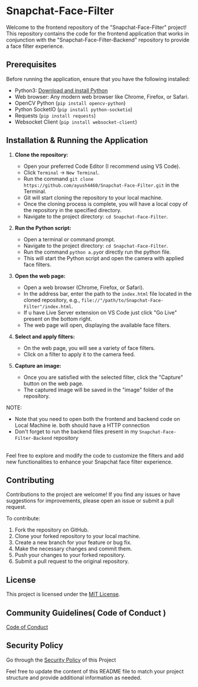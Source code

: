 # Snapchat-Face-Filter

Welcome to the frontend repository of the "Snapchat-Face-Filter" project! This repository contains the code for the frontend application that works in conjunction with the "Snapchat-Face-Filter-Backend" repository to provide a face filter experience.

## Prerequisites

Before running the application, ensure that you have the following installed:

- Python3: [Download and install Python](https://www.python.org/downloads/)
- Web browser: Any modern web browser like Chrome, Firefox, or Safari.
- OpenCV Python (`pip install opencv-python`)
- Python SocketIO (`pip install python-socketio`)
- Requests (`pip install requests`)
- Websocket Client (`pip install websocket-client`)

## Installation & Running the Application

1. **Clone the repository:**

   - Open your preferred Code Editor (I recommend using VS Code).
   - Click `Terminal` -> `New Terminal`.
   - Run the command `git clone https://github.com/ayush4460/Snapchat-Face-Filter.git` in the Terminal.
   - Git will start cloning the repository to your local machine.
   - Once the cloning process is complete, you will have a local copy of the repository in the specified directory.
   - Navigate to the project directory: `cd Snapchat-Face-Filter`.

2. **Run the Python script:**

   - Open a terminal or command prompt.
   - Navigate to the project directory: `cd Snapchat-Face-Filter`.
   - Run the command `python a.py`or directly run the python file.
   - This will start the Python script and open the camera with applied face filters.

3. **Open the web page:**

   - Open a web browser (Chrome, Firefox, or Safari).
   - In the address bar, enter the path to the `index.html` file located in the cloned repository, e.g., `file://"/path/to/Snapchat-Face-Filter"/index.html`.
   - If u have Live Server extension on VS Code just click "Go Live" present on the bottom right.
   - The web page will open, displaying the available face filters.

4. **Select and apply filters:**

   - On the web page, you will see a variety of face filters.
   - Click on a filter to apply it to the camera feed.

5. **Capture an image:**

   - Once you are satisfied with the selected filter, click the "Capture" button on the web page.
   - The captured image will be saved in the "image" folder of the repository.

NOTE:
- Note that you need to open both the frontend and backend code on Local Machine ie. both should have a HTTP connection
- Don't forget to run the backend files present in my `Snapchat-Face-Filter-Backend` repository
<br>
Feel free to explore and modify the code to customize the filters and add new functionalities to enhance your Snapchat face filter experience.

## Contributing

Contributions to the project are welcome! If you find any issues or have suggestions for improvements, please open an issue or submit a pull request.

To contribute:

1. Fork the repository on GitHub.
2. Clone your forked repository to your local machine.
3. Create a new branch for your feature or bug fix.
4. Make the necessary changes and commit them.
5. Push your changes to your forked repository.
6. Submit a pull request to the original repository.

## License

This project is licensed under the [MIT License](LICENSE).


## Community Guidelines( Code of Conduct )

[Code of Conduct](CODE_OF_CONDUCT)


## Security Policy

Go through the [Security Policy](SECURITY) of this Project

Feel free to update the content of this README file to match your project structure and provide additional information as needed.
